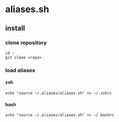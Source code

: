 # aliases.sh

## install

### clone repository
```
cd ~
git clone <repo>
```


### load aliases

#### zsh
```
echo "source ~/.aliases/aliases.sh" >> ~/.zshrc
```

#### bash
```
echo "source ~/.aliases/aliases.sh" >> ~/.bashrc
```
